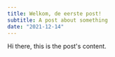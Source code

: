 ```yaml
---
title: Welkom, de eerste post!
subtitle: A post about something 
date: "2021-12-14" 
---
```


Hi there, this is the post's content.